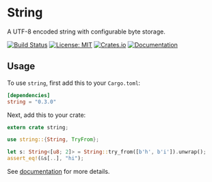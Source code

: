 # String

A UTF-8 encoded string with configurable byte storage.

[![Build Status](https://travis-ci.org/carllerche/string.svg?branch=master)](https://travis-ci.org/carllerche/string)
[![License: MIT](https://img.shields.io/badge/License-MIT-blue.svg)](https://opensource.org/licenses/MIT)
[![Crates.io](https://img.shields.io/crates/v/string.svg?maxAge=2592000)](https://crates.io/crates/string)
[![Documentation](https://docs.rs/string/badge.svg)](https://docs.rs/string/0.2.1/string/)

## Usage

To use `string`, first add this to your `Cargo.toml`:

```toml
[dependencies]
string = "0.3.0"
```

Next, add this to your crate:

```rust
extern crate string;

use string::{String, TryFrom};

let s: String<[u8; 2]> = String::try_from([b'h', b'i']).unwrap();
assert_eq!(&s[..], "hi");
```

See [documentation](https://docs.rs/string) for more details.
